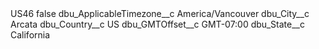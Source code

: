 <?xml version="1.0" encoding="UTF-8"?>
<CustomMetadata xmlns="http://soap.sforce.com/2006/04/metadata" xmlns:xsi="http://www.w3.org/2001/XMLSchema-instance" xmlns:xsd="http://www.w3.org/2001/XMLSchema">
    <label>US46</label>
    <protected>false</protected>
    <values>
        <field>dbu_ApplicableTimezone__c</field>
        <value xsi:type="xsd:string">America/Vancouver</value>
    </values>
    <values>
        <field>dbu_City__c</field>
        <value xsi:type="xsd:string">Arcata</value>
    </values>
    <values>
        <field>dbu_Country__c</field>
        <value xsi:type="xsd:string">US</value>
    </values>
    <values>
        <field>dbu_GMTOffset__c</field>
        <value xsi:type="xsd:string">GMT-07:00</value>
    </values>
    <values>
        <field>dbu_State__c</field>
        <value xsi:type="xsd:string">California</value>
    </values>
</CustomMetadata>
